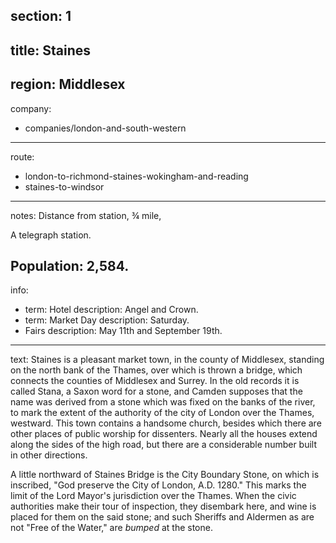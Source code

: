 section: 1
----
title: Staines
----
region: Middlesex
----
company:
- companies/london-and-south-western
----
route:
- london-to-richmond-staines-wokingham-and-reading
- staines-to-windsor
----
notes: Distance from station, ¾ mile,

A telegraph station.

Population: 2,584.
----
info:
- term: Hotel
  description: Angel and Crown.
- term: Market Day
  description: Saturday.
- Fairs
  description: May 11th and September 19th.
----
text: Staines is a pleasant market town, in the county of Middlesex, standing on the north bank of the Thames, over which is thrown a bridge, which connects the counties of Middlesex and Surrey. In the old records it is called Stana, a Saxon word for a stone, and Camden supposes that the name was derived from a stone which was fixed on the banks of the river, to mark the extent of the authority of the city of London over the Thames, westward. This town contains a handsome church, besides which there are other places of public worship for dissenters. Nearly all the houses extend along the sides of the high road, but there are a considerable number built in other directions.

A little northward of Staines Bridge is the City Boundary Stone, on which is inscribed, "God preserve the City of London, A.D. 1280." This marks the limit of the Lord Mayor's jurisdiction over the Thames. When the civic authorities make their tour of inspection, they disembark here, and wine is placed for them on the said stone; and such Sheriffs and Aldermen as are not "Free of the Water," are *bumped* at the stone.
